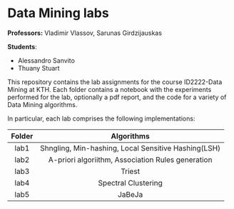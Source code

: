 # Data Mining labs

**Professors:** Vladimir Vlassov, Sarunas Girdzijauskas

**Students**:
- Alessandro Sanvito
- Thuany Stuart

This repository contains the lab assignments for the course ID2222-Data Mining at KTH. Each folder contains a notebook with the experiments performed for the lab,  optionally a pdf report, and the code for a variety of Data Mining algorithms.

In particular, each lab comprises the following implementations:

| **Folder** |                    **Algorithms**                   |
|:----------:|:---------------------------------------------------:|
|    lab1    | Shngling, Min-hashing, Local Sensitive Hashing(LSH) |
|    lab2    |  A-priori algoriithm, Association Rules generation  |
|    lab3    |                        Triest                       |
|    lab4    |                 Spectral Clustering                 |
|    lab5    |                        JaBeJa                       |
